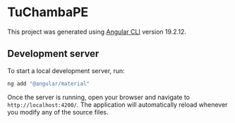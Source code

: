 # TuChambaPE

This project was generated using [Angular CLI](https://github.com/angular/angular-cli) version 19.2.12.

## Development server

To start a local development server, run:

```bash
ng add "@angular/material"
```

Once the server is running, open your browser and navigate to `http://localhost:4200/`. The application will automatically reload whenever you modify any of the source files.
